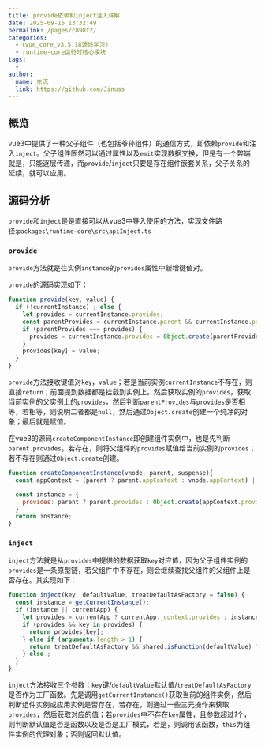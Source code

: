 ```yaml
---
title: provide依赖和inject注入详解
date: 2025-09-15 13:32:49
permalink: /pages/c898f2/
categories:
  - 《vue_core_v3.5.18源码学习》
  - runtime-core运行时核心模块
tags:
  - 
author: 
  name: 东流
  link: https://github.com/Jinuss
---
```


## 概览

vue3中提供了一种父子组件（也包括爷孙组件）的通信方式，即依赖`provide`和注入`inject`。父子组件固然可以通过属性以及`emit`实现数据交换，但是有一个弊端就是，只能逐层传递，而`provide`/`inject`只要是存在组件嵌套关系，父子关系的延续，就可以应用。

## 源码分析

`provide`和`inject`是是直接可以从vue3中导入使用的方法，实现文件路径:`packages\runtime-core\src\apiInject.ts`

### `provide`

`provide`方法就是往实例`instance`的`provides`属性中新增键值对。

`provide`的源码实现如下：

```js
function provide(key, value) {
  if (!currentInstance) ; else {
    let provides = currentInstance.provides;
    const parentProvides = currentInstance.parent && currentInstance.parent.provides;
    if (parentProvides === provides) {
      provides = currentInstance.provides = Object.create(parentProvides);
    }
    provides[key] = value;
  }
}
```
`provide`方法接收键值对`key`，`value`；若是当前实例`currentInstance`不存在，则直接`return`；前面提到数据都是挂载到实例上。然后获取实例的`provides`，获取当前实例的父实例上的`provides`，然后判断`parentProvides`与`provides`是否相等，若相等，则说明二者都是`null`，然后通过`Object.create`创建一个纯净的对象；最后就是赋值。

在vue3的源码`createComponentInstance`即创建组件实例中，也是先判断`parent.provides`，若存在，则将父组件的`provides`赋值给当前实例的`provides`；若不存在则通过`Object.create`创建。

```js
function createComponentInstance(vnode, parent, suspense){
  const appContext = (parent ? parent.appContext : vnode.appContext) || emptyAppContext;

  const instance = {
    provides: parent ? parent.provides : Object.create(appContext.provides),
  }
  return instance;
}
```

### `inject`

`inject`方法就是从`provides`中提供的数据获取`key`对应值，因为父子组件实例的`provides`是一条原型链，若父组件中不存在，则会继续查找父组件的父组件上是否存在。其实现如下：

```js
function inject(key, defaultValue, treatDefaultAsFactory = false) {
  const instance = getCurrentInstance();
  if (instance || currentApp) {
    let provides = currentApp ? currentApp._context.provides : instance ? instance.parent == null || instance.ce ? instance.vnode.appContext && instance.vnode.appContext.provides : instance.parent.provides : void 0;
    if (provides && key in provides) {
      return provides[key];
    } else if (arguments.length > 1) {
      return treatDefaultAsFactory && shared.isFunction(defaultValue) ? defaultValue.call(instance && instance.proxy) : defaultValue;
    } else ;
  }
}
```

`inject`方法接收三个参数：`key`键/`defaultValue`默认值/`treatDefaultAsFactory`是否作为工厂函数。先是调用`getCurrentInstance()`获取当前的组件实例，然后判断组件实例或应用实例是否存在，若存在，则通过一些三元操作来获取`provides`，然后获取对应的值；若`provides`中不存在`key`属性，且参数超过*1*个，则判断默认值是否是函数以及是否是工厂模式，若是，则调用该函数，`this`为组件实例的代理对象；否则返回默认值。